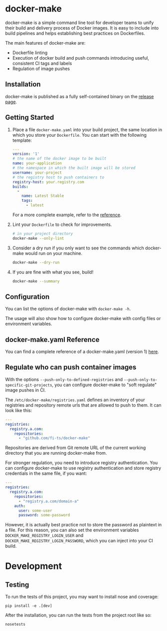 # docker-make

docker-make is a simple command line tool for developer teams to unify their build and delivery process of Docker images. It is easy to include into build pipelines and helps establishing best practices on Dockerfiles.

The main features of docker-make are:

- Dockerfile linting
- Execution of docker build and push commands introducing useful, consistent CI tags and labels
- Regulation of image pushes

## Installation

docker-make is published as a fully self-contained binary on the [release page](https://github.com/fi-ts/docker-make/releases).

## Getting Started

1.  Place a file `docker-make.yaml` into your build project, the same location in which you store your `Dockerfile`. You can start with the following template:
   
    ```yaml
    ---
    version: '1'
    # the name of the docker image to be built
    name: your-application
    # the namespace in which the built image will be stored
    username: your-project
    # the registry host to push containers to
    registry-host: your.registry.com
    builds:
      -
        name: Latest Stable
        tags:
          - latest
    ```
    
    For a more complete example, refer to the [reference](#docker-make-yaml-reference).

1.  Lint your `Dockerfile` to check for improvements.

    ```bash
    # in your project directory
    docker-make --only-lint
    ```

1.  Consider a dry run if you only want to see the commands which docker-make would run on your machine.

    ```bash
    docker-make --dry-run
    ```

1.  If you are fine with what you see, build!

    ```bash
    docker-make --summary
    ```

## Configuration

You can list the options of docker-make with `docker-make -h`. 

The usage will also show how to configure docker-make with config files or environment variables.

## docker-make.yaml Reference

You can find a complete reference of a docker-make.yaml (version 1) [here](test/mock/docker-make.yaml).

## Regulate who can push container images

With the options `--push-only-to-defined-registries` and `--push-only-to-specific-git-projects`, you can configure docker-make to "soft regulate" image pushes in CI. 

The `/etc/docker-make/registries.yaml` defines an inventory of your registries and repository remote urls that are allowed to push to them. It can look like this:

```yaml
---
registries:
  registry.a.com:
    repositories:
      - "github.com/fi-ts/docker-make"
```

Repositories are derived from Git remote URL of the current working directory that you are running docker-make from.

For stronger regulation, you need to introduce registry authentication. You can configure docker-make to use registry authentication and store registry credentials in the same file, if you want:

```yaml
---
registries:
  registry.a.com:
    repositories:
      - "registry.a.com/domain-a"
    auth:
      user: some-user
      password: some-password
```

However, it is actually best practice not to store the password as plaintext in a file. For this reason, you can also set the environment variables `DOCKER_MAKE_REGISTRY_LOGIN_USER` and `DOCKER_MAKE_REGISTRY_LOGIN_PASSWORD`, which you can inject into your CI build.

# Development

## Testing

To run the tests of this project, you may want to install nose and coverage:

```
pip install -e .[dev]
```

After the installation, you can run the tests from the project root like so:

```
nosetests
```

